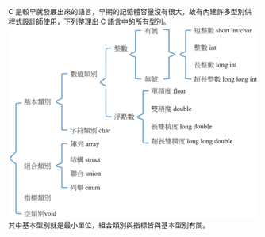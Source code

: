 C 是較早就發展出來的語言，早期的記憶體容量沒有很大，故有內建許多型別供程式設計師使用，下列整理出 C 語言中的所有型別。
![image](data_type.jpg)
其中基本型別就是最小單位，組合類別與指標皆與基本型別有關。
